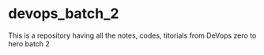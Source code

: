 # devops_batch_2
This is a repository having all the notes, codes, titorials from DeVops zero to hero batch 2
